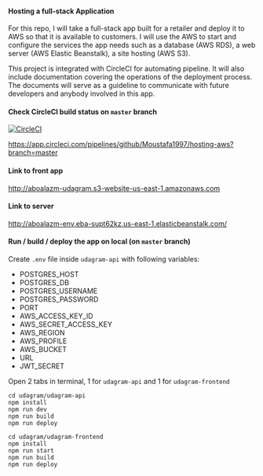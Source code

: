 #### Hosting a full-stack Application

For this repo, I will take a full-stack app built for a retailer and deploy it to AWS so that it is available to customers. I will use the AWS to start and configure the services the app needs such as a database (AWS RDS), a web server (AWS Elastic Beanstalk), a site hosting (AWS S3).

This project is integrated with CircleCI for automating pipeline. It will also include documentation covering the operations of the deployment process. The documents will serve as a guideline to communicate with future developers and anybody involved in this app.

#### Check CircleCI build status on `master` branch
[![CircleCI](https://dl.circleci.com/status-badge/img/gh/Moustafa1997/hosting-aws/tree/master.svg?style=svg)](https://dl.circleci.com/status-badge/redirect/gh/Moustafa1997/hosting-aws/tree/master)

https://app.circleci.com/pipelines/github/Moustafa1997/hosting-aws?branch=master

#### Link to front app
http://aboalazm-udagram.s3-website-us-east-1.amazonaws.com

#### Link to server 
http://aboalazm-env.eba-supt62kz.us-east-1.elasticbeanstalk.com/

#### Run / build / deploy the app on local (on `master` branch)

Create `.env` file inside `udagram-api` with following variables:
+ POSTGRES_HOST
+ POSTGRES_DB
+ POSTGRES_USERNAME
+ POSTGRES_PASSWORD
+ PORT
+ AWS_ACCESS_KEY_ID
+ AWS_SECRET_ACCESS_KEY
+ AWS_REGION
+ AWS_PROFILE
+ AWS_BUCKET
+ URL
+ JWT_SECRET

Open 2 tabs in terminal, 1 for `udagram-api` and 1 for `udagram-frontend`

```shell
cd udagram/udagram-api
npm install
npm run dev
npm run build
npm run deploy
```

```shell
cd udagram/udagram-frontend
npm install
npm run start
npm run build
npm run deploy
```